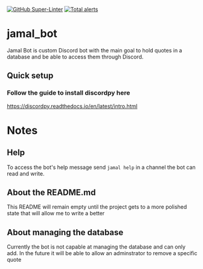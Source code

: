 [![GitHub Super-Linter](https://github.com/kpatino/jamal_bot/workflows/Lint%20Code%20Base/badge.svg)](https://github.com/marketplace/actions/super-linter) [![Total alerts](https://img.shields.io/lgtm/alerts/g/kpatino/jamal_bot.svg?logo=lgtm&logoWidth=18)](https://lgtm.com/projects/g/kpatino/jamal_bot/alerts/)
# jamal_bot 
Jamal Bot is custom Discord bot with the main goal to hold quotes in a database and be able to access them through Discord.
## Quick setup 

### Follow the guide to install discordpy here 
<https://discordpy.readthedocs.io/en/latest/intro.html> 
# Notes
## Help
To access the bot's help message send `jamal help` in a channel the bot can read and write.
## About the README.md
This README will remain empty until the project gets to a more polished state that will allow me to write a better
## About managing the database
Currently the bot is not capable at managing the database and can only add. In the future it will be able to allow an adminstrator to remove a specific quote

